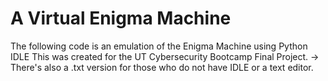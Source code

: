 # A Virtual Enigma Machine

The following code is an emulation of the Enigma Machine using Python IDLE 
This was created for the UT Cybersecurity Bootcamp Final Project. 
-> There's also a .txt version for those who do not have IDLE or a text editor. 
